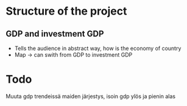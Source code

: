 # Structure of the project

## GDP and investment GDP
- Tells the audience in abstract way, how is the economy of country
- Map -> can swith from GDP to investment GDP

# Todo
Muuta gdp trendeissä maiden järjestys, isoin gdp ylös ja pienin alas